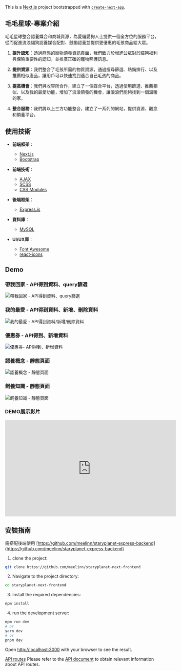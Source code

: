 This is a [Next.js](https://nextjs.org/) project bootstrapped with [`create-next-app`](https://github.com/vercel/next.js/tree/canary/packages/create-next-app).

## 毛毛星球-專案介紹

毛毛星球整合認養媒合和商城資源，為愛貓愛狗人士提供一個全方位的服務平台，從而促進流浪貓狗認養媒合配對、鼓勵認養並提供更優惠的毛孩商品給大眾。

1. **提升認知**：透過靜態的寵物領養資訊頁面，我們致力於增進公眾對於貓狗福利與保險重要性的認知，並推廣正確的寵物照護訊息。

2. **提供資源**：我們整合了毛孩所需的物質資源，通過搜尋篩選、熱銷排行、以及推薦相似產品，讓用戶可以快速找到適合自己毛孩的商品。

3. **提高機會**：我們與收容所合作，建立了一個媒合平台，透過使用篩選、推薦相似、以及我的最愛功能，增加了浪浪領養的機會，讓浪浪們能夠找到一個溫暖的家。

4. **整合服務**：我們將以上三方功能整合，建立了一系列的網站，提供資源、觀念和領養平台。

## 使用技術

- **前端框架**：
  - [Next.js](https://nextjs.org/)
  - [Bootstrap](https://getbootstrap.com/) 
  
- **前端技術**：
  - [AJAX](https://developer.mozilla.org/en-US/docs/Web/Guide/AJAX)
  - [SCSS](https://sass-lang.com/)
  - [CSS Modules](https://github.com/css-modules/css-modules)

- **後端框架**：
  - [Express.js](https://expressjs.com/) 
  
- **資料庫**：
  - [MySQL](https://www.mongodb.com/)

- **UI/UX庫**： 
  - [Font Awesome](https://fontawesome.com/)
  - [react-icons](https://github.com/react-icons/react-icons)

## Demo

### 帶我回家 -  API得到資料、query篩選
![帶我回家 - API得到資料、query篩選](https://i.ibb.co/5cMwYh0/screencapture-localhost-3000-Adoption-2024-05-10-15-05-11.png)

### 我的最愛 - API得到資料、新增、刪除資料
![我的最愛 - API得到資料/新增/刪除資料](https://i.ibb.co/1LL1DBd/screencapture-localhost-3000-User-Page-2024-05-12-13-28-11.png)

### 優惠券 - API得到、新增資料
![優惠券- API得到、新增資料](https://i.ibb.co/2WwJWTN/screencapture-localhost-3000-User-Page-2024-05-10-15-03-41.png)

### 認養概念 - 靜態頁面
![認養概念 - 靜態頁面](https://i.ibb.co/DfHCyCN/screencapture-localhost-3000-concept-2024-05-10-14-58-58.png)

### 飼養知識 - 靜態頁面
![飼養知識 - 靜態頁面](https://i.ibb.co/7WswThh/screencapture-localhost-3000-concept-care-info-2024-05-10-14-59-50.png)

### DEMO展示影片
<iframe width="560" height="315" src="https://www.youtube.com/embed/kjKh8RePQZk?si=TZmISAQujJUdh1K6" title="YouTube video player" frameborder="0" allow="accelerometer; autoplay; clipboard-write; encrypted-media; gyroscope; picture-in-picture; web-share" referrerpolicy="strict-origin-when-cross-origin" allowfullscreen></iframe>


## 安裝指南

需搭配後端使用 [https://github.com/meelinn/staryplanet-express-backend](https://github.com/meelinn/staryplanet-express-backend)

1. clone the project:
```bash
git clone https://github.com/meelinn/staryplanet-next-frontend
```

2. Navigate to the project directory:
```bash
cd staryplanet-next-frontend
```

3. Install the required dependencies:
```bash
npm install
```

4. run the development server:

```bash
npm run dev
# or
yarn dev
# or
pnpm dev
```

Open [http://localhost:3000](http://localhost:3000) with your browser to see the result.

[API routes](https://nextjs.org/docs/api-routes/introduction) Please refer to the [API document](https://github.com/meelinn/staryplanet-express-backend/tree/main?tab=readme-ov-file#api-%E8%B7%AF%E7%94%B1) to obtain relevant information about API routes.
